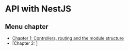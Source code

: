 # API with NestJS

## Menu chapter
- [Chapter 1: Controllers, routing and the module structure](/chapter-1/README.md)
- [Chapter 2: ]
